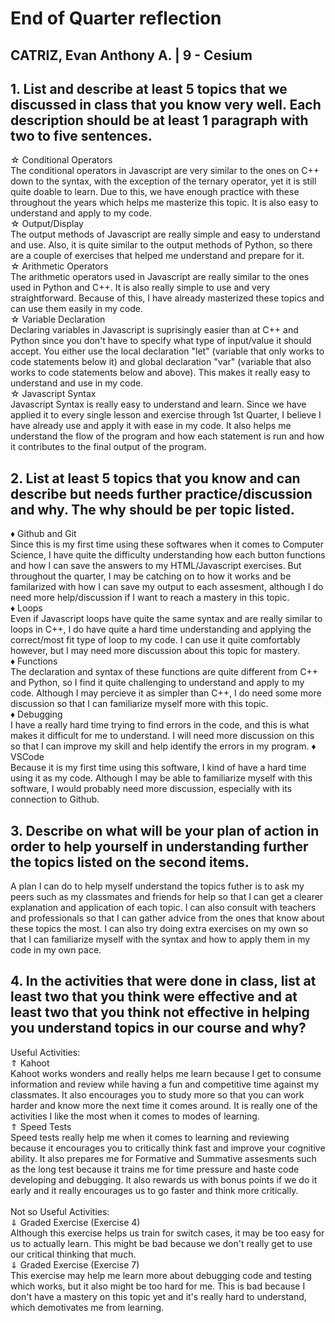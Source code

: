 # End of Quarter reflection 
## CATRIZ, Evan Anthony A. | 9 - Cesium

## 1. List and describe at least 5 topics that we discussed in class that you know very well. Each description should be at least 1 paragraph with two to five sentences.
☆ Conditional Operators <br>
    The conditional operators in Javascript are very similar to the ones on C++ down to the syntax, with the exception of the ternary operator, yet it is still quite doable to learn. Due to this, we have enough practice with these throughout the years which helps me masterize this topic. It is also easy to understand and apply to my code. <br>
☆ Output/Display <br>
    The output methods of Javascript are really simple and easy to understand and use. Also, it is quite similar to the output methods of Python, so there are a couple of exercises that helped me understand and prepare for it. <br>
☆ Arithmetic Operators <br>
    The arithmetic operators used in Javascript are really similar to the ones used in Python and C++. It is also really simple to use and very straightforward. Because of this, I have already masterized these topics and can use them easily in my code. <br>
☆ Variable Declaration <br>
    Declaring variables in Javascript is suprisingly easier than at C++ and Python since you don't have to specify what type of input/value it should accept. You either use the local declaration "let" (variable that only works to code statements below it) and global declaration "var" (variable that also works to code statements below and above). This makes it really easy to understand and use in my code. <br>
☆ Javascript Syntax <br>
    Javascript Syntax is really easy to understand and learn. Since we have applied it to every single lesson and exercise through 1st Quarter, I believe I have already use and apply it with ease in my code. It also helps me understand the flow of the program and how each statement is run and how it contributes to the final output of the program. <br>

## 2. List at least 5 topics that you know and can describe but needs further practice/discussion and why.  The why should be per topic listed.  
♦ Github and Git <br>
    Since this is my first time using these softwares when it comes to Computer Science, I have quite the difficulty understanding how each button functions and how I can save the answers to my HTML/Javascript exercises. But throughout the quarter, I may be catching on to how it works and be familarized with how I can save my output to each assesment, although I do need more help/discussion if I want to reach a mastery in this topic. <br>
♦ Loops <br>
    Even if Javascript loops have quite the same syntax and are really similar to loops in C++, I do have quite a hard time understanding and applying the correct/most fit type of loop to my code. I can use it quite comfortably however, but I may need more discussion about this topic for mastery. <br>
♦ Functions <br>
    The declaration and syntax of these functions are quite different from C++ and Python, so I find it quite challenging to understand and apply to my code. Although I may percieve it as simpler than C++, I do need some more discussion so that I can familiarize myself more with this topic. <br>
♦ Debugging <br>
    I have a really hard time trying to find errors in the code, and this is what makes it difficult for me to understand. I will need more discussion on this so that I can improve my skill and help identify the errors in my program.
♦ VSCode <br>
    Because it is my first time using this software, I kind of have a hard time using it as my code. Although I may be able to familiarize myself with this software, I would probably need more discussion, especially with its connection to Github.

## 3. Describe on what will be your plan of action in order to help yourself in understanding further the topics listed on the second items.
A plan I can do to help myself understand the topics futher is to ask my peers such as my classmates and friends for help so that I can get a clearer explanation and application of each topic. I can also consult with teachers and professionals so that I can gather advice from the ones that know about these topics the most. I can also try doing extra exercises on my own so that I can familiarize myself with the syntax and how to apply them in my code in my own pace.

## 4. In the activities that were done in class, list at least two that you think were effective and at least two that you think not effective in helping you understand topics in our course and why?
Useful Activities: <br>
⇑ Kahoot <br>
Kahoot works wonders and really helps me learn because I get to consume information and review while having a fun and competitive time against my classmates. It also encourages you to study more so that you can work harder and know more the next time it comes around. It is really one of the activities I like the most when it comes to modes of learning. <br>
⇑ Speed Tests <br>
Speed tests really help me when it comes to learning and reviewing because it encourages you to critically think fast and improve your cognitive ability. It also prepares me for Formative and Summative assesments such as the long test because it trains me for time pressure and haste code developing and debugging. It also rewards us with bonus points if we do it early and it really encourages us to go faster and think more critically. <br><br>
Not so Useful Activities: <br>
⇓ Graded Exercise (Exercise 4) <br>
Although this exercise helps us train for switch cases, it may be too easy for us to actually learn. This might be bad because we don't really get to use our critical thinking that much. <br>
⇓ Graded Exercise (Exercise 7) <br>
This exercise may help me learn more about debugging code and testing which works, but it also might be too hard for me. This is bad because I don't have a mastery on this topic yet and it's really hard to understand, which demotivates me from learning.